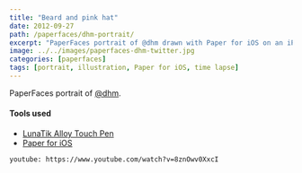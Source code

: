 ```yaml
---
title: "Beard and pink hat"
date: 2012-09-27
path: /paperfaces/dhm-portrait/
excerpt: "PaperFaces portrait of @dhm drawn with Paper for iOS on an iPad."
image: ../../images/paperfaces-dhm-twitter.jpg
categories: [paperfaces]
tags: [portrait, illustration, Paper for iOS, time lapse]
---
```


PaperFaces portrait of [@dhm](https://twitter.com/dhm).

#### Tools used

- [LunaTik Alloy Touch Pen](https://www.amazon.com/gp/product/B00821TR7G/ref=as_li_ss_tl?ie=UTF8&tag=mademist-20&linkCode=as2&camp=1789&creative=390957&creativeASIN=B00821TR7G)
- [Paper for iOS](https://paper.bywetransfer.com/)

`youtube: https://www.youtube.com/watch?v=8znOwv0XxcI`
